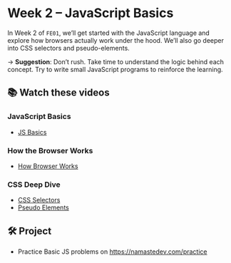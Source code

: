# Week 2 – JavaScript Basics

In Week 2 of `FE01`, we’ll get started with the JavaScript language and explore how browsers actually work under the hood. We’ll also go deeper into CSS selectors and pseudo-elements.

→ **Suggestion**: Don’t rush. Take time to understand the logic behind each concept. Try to write small JavaScript programs to reinforce the learning.

## 📚 Watch these videos

### JavaScript Basics

- [JS Basics](https://www.youtube.com/watch?v=hdI2bqOjy3c&list=PLillGF-RfqbbnEGy3ROiLWk7JMCuSyQtX&index=1&pp=iAQB)

### How the Browser Works

- [How Browser Works](https://www.youtube.com/watch?v=5rLFYtXHo9s)

### CSS Deep Dive

- [CSS Selectors](https://www.youtube.com/watch?v=l1mER1bV0N0)
- [Pseudo Elements](https://www.youtube.com/watch?v=OtBpgtqrjyo)

## 🛠️ Project

- Practice Basic JS problems on https://namastedev.com/practice
